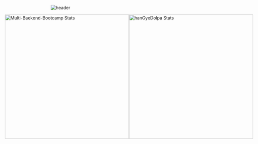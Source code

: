 ![header](https://capsule-render.vercel.app/api?type=waving&color=gradient&customColorList=ff1493,ff69b4,ffb6c1&text=Welcome%20to%20Juhee's%20GitHub%20👋&animation=twinkling&fontSize=35&fontAlignY=40&fontAlign=70&height=250)

<div style="display: flex; flex-direction: row; justify-content: center;">
  <img src="https://github-readme-stats.vercel.app/api?username=kittyjh19&repo=Multi-Baekend-Bootcamp&show_icons=true&bg_color=ffebee&title_color=ff1493&text_color=ff69b4&icon_color=ff69b4" alt="Multi-Baekend-Bootcamp Stats" width="400" />
  <img src="https://github-readme-stats.vercel.app/api?username=kittyjh19&repo=hanGyeDolpa&show_icons=true&bg_color=ffe4e1&title_color=ff69b4&text_color=db7093&icon_color=ff1493" alt="hanGyeDolpa Stats" width="400" />
</div>











